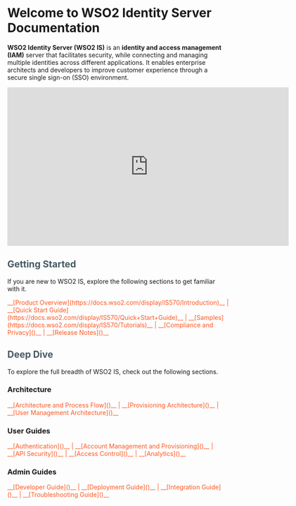 # __Welcome to WSO2 Identity Server Documentation__

__WSO2 Identity Server (WSO2 IS)__ is an __identity and access management (IAM)__ server that facilitates security, while connecting and managing multiple identities across different applications. It enables enterprise architects and developers to improve customer experience through a secure single sign-on (SSO) environment.

<iframe width="640" height="360" src="https://www.youtube.com/embed/vhuRtuAgE9A" frameborder="0" allow="accelerometer; autoplay; encrypted-media; gyroscope; picture-in-picture" allowfullscreen></iframe>


## __<font color="#455A64">Getting Started</font>__
If you are new to WSO2 IS, explore the following sections to get familiar with it.

<font color="#FF5722">
__[Product Overview](https://docs.wso2.com/display/IS570/Introduction)__ | __[Quick Start Guide](https://docs.wso2.com/display/IS570/Quick+Start+Guide)__ | __[Samples](https://docs.wso2.com/display/IS570/Tutorials)__ | __[Compliance and Privacy]()__ | __[Release Notes]()__ 
</font>


## __<font color="#455A64">Deep Dive</font>__
To explore the full breadth of WSO2 IS, check out the following sections.

### Architecture
<font color="#FF5722">
__[Architecture and Process Flow]()__ | __[Provisioning Architecture]()__ | __[User Management Architecture]()__
</font>


### User Guides
<font color="#FF5722">
__[Authentication]()__ | __[Account Management and Provisioning]()__ | __[API Security]()__ | __[Access Control]()__ | __[Analytics]()__ 
</font>

### Admin Guides 
<font color="#FF5722">
__[Developer Guide]()__ | __[Deployment Guide]()__ | __[Integration Guide]()__ | __[Troubleshooting Guide]()__ 
</font>


